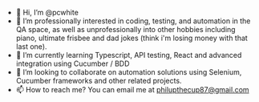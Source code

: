 - 👋 Hi, I’m @pcwhite
- 👀 I’m professionally interested in coding, testing, and automation in the QA space, as well as unprofessionally into other hobbies including piano, ultimate frisbee and dad jokes (think i'm losing money with that last one).
- 🌱 I’m currently learning Typescript, API testing, React and advanced integration using Cucumber / BDD
- 💞️ I’m looking to collaborate on automation solutions using Selenium, Cucumber frameworks and other related projects.
- 📫 How to reach me?  You can email me at philupthecup87@gmail.com

<!---
pcwhite/pcwhite is a ✨ special ✨ repository because its `README.md` (this file) appears on your GitHub profile.
You can click the Preview link to take a look at your changes.
--->
